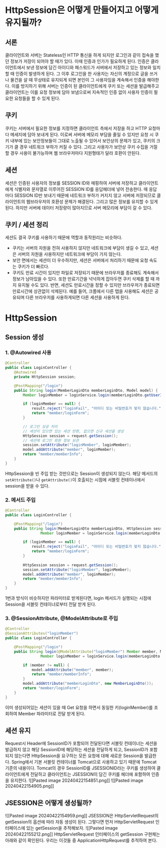 # HttpSession은 어떻게 만들어지고 어떻게 유지될까?

## 서론

클라이언트와 서버는 Stateless인 HTTP 통신을 하게 되지만 로그인과 같이 접속을 했던 정보가 저장이 되어야 할 때가 있다. 이때 인증과 인가가 필요하게 된다.
인증은 클라이언트에서 보낸 정보에 담긴 아이디와 패스워드가 서버에서 저장하고 있는 정보와 일치할 때 인증이 발생하게 된다. 그 이후 로그인을 한 사용자는 자신의 계정으로 글을 쓰거나 물건을 살 때 무상태로 유지되게 되면 본인이 그 사용자임을 계속해서 인증을 해야한다. 이를 방지하기 위해 서버는 인증이 된 클라이언트에게 쿠키 또는 세션을 발급해주고 클라이언트는 이를 요청 정보에 담아 보냄으로써 지속적인 인증 없이 사용자 인증이 필요한 요청들을 할 수 있게 된다.

## 쿠키

쿠키는 서버에서 필요한 정보를 지정하면 클라이언트 측에서 저장을 하고 HTTP 요청마다 메세지에 담아 보내게 된다. 이로써 서버에 메모리 부담을 줄일 수 있지만 요청 시 쿠키 내부에 있는 보안정보들이 그대로 노출될 수 있어서 보안상의 문제가 있고, 쿠키의 크기가 클 경우 네트워크 부하가 커질 수 있다. 그리고 사용자가 보안상 쿠키 수집을 거절할 경우 사용이 불가능하며 웹 브라우저마다 지원형태가 달라 호환이 안된다.

## 세션
세션은 인증된 사용자의 정보를 SESSION ID와 매핑하여 서버에 저장하고 클라이언트에게 식별자와 문자열로 이루어진 SESSION ID를 응답헤더에 넣어 전송한다.
매 응답마다 SESSION ID만 보내기 때문에 네트워크 부하가 커지지 않고 서버에 저장되므로 클라이언트의 웹브라우저의 호환성 문제가 해결된다. 그리고 많은 정보를 유지할 수 있게 된다. 하지만 서버에 데이터 저장량이 많아지므로 서버 메모리에 부담이 갈 수 있다.

## 쿠키 / 세션 정리
세션도 결국 쿠키를 사용하기 때문에 역할과 동작원리는 비슷하다.
- 쿠키는 서버의 자원을 전혀 사용하지 않지만 네트워크에 부담이 생길 수 있고, 세션은 서버의 자원을 사용하지만 네트워크에 부담이 가지 않는다.
- 보안 면에서는 세션이 더 우수하지만, 세션은 서버에서 처리하기 때문에 요청 속도는 쿠키가 더 빠르다.
- 쿠키도 만료 시간이 있지만 파일로 저장되기 때문에 브라우저를 종료해도 계속해서 정보가 남아있을 수 있다. 또한 만료기간을 넉넉하게 잡아두면 쿠키 삭제를 할 때 까지 유지될 수도 있다. 반면, 세션도 만료시간을 정할 수 있지만 브라우저가 종료되면 만료시간에 상관없이 삭제된다. 예를 들어, 크롬에서 다른 탭을 사용해도 세션은 공유되며 다른 브라우저를 사용하게되면 다른 세션을 사용하게 된다.

# HttpSession

## Session 생성

### 1. @Autowired 사용
```java
@Controller 
public class LoginController {
	@Autowired
	private HttpSession session;

	@PostMapping("/login")
	public String login(MemberLoginDto memberLoginDto, Model model) {
		Member loginMember = loginService.login(memberLoginDto.getUserId(), memberLoginDto.getPassword());

		if (loginMember == null) {
			result.reject("loginFail", "아이디 또는 비밀번호가 맞지 않습니다.");
			return "member/loginForm";
		}

		// 로그인 성공 처리
		// 세션이 있으면 있는 세션 반환, 없으면 신규 세션을 생성
		HttpSession session = request.getSession();
		// 세션에 로그인 회원 정보 보관
		session.setAttribute("loginMember", loginMember);
		model.addAttribute("member", loginMember);
		return "member/memberInfo";
	}
}
```
HttpSession을 빈 주입 받는 것만으로는 Session이 생성되지 않는다. 해당 메서드의 `setAttribute()`나 `getAttribute()`이 호출되는 시점에 서블릿 컨테이너에서 session을 받을 수 있다.

### 2. 메서드 주입
```java
@Controller
public class LoginController {

	@PostMapping("/login")
	public String login(MemberLoginDto memberLoginDto, HttpSession session, Model model) {
				Member loginMember = loginService.login(memberLoginDto.getUserId(), memberLoginDto.getPassword());

		if (loginMember == null) {
			result.reject("loginFail", "아이디 또는 비밀번호가 맞지 않습니다.");
			return "member/loginForm";
		}
		
		HttpSession session = request.getSession();
		session.setAttribute("loginMember", loginMember);
		model.addAttribute("member", loginMember);
		return "member/memberInfo";
	}
}
```
1번과 방식이 비슷하지만 파라미터로 받게된다면, login 메서드가 실행되는 시점에 Session을 서블릿 컨테이너로부터 전달 받게 된다.

### 3. @SessionAttribute, @ModelAttribute로 주입
```java
@Controller
@SessionAttributes("loginMember")
public class LoginController {

	@PostMapping("/login")
	public String login(@ModelAttribute("loginMember") Member member, Model model) {
				Member loginMember = loginService.login(memberLoginDto.getUserId(), memberLoginDto.getPassword());

		if (member != null) {
			model.addAttribute("member", member);
			return "member/memberInfo";
		}
		model.addAttribute("memberLoginDto", new MemberLoginDto());
		return "member/loginForm";
	}
}
```
이미 생성되어있는 세션이 있을 때 Get 요청을 하면서 동일한 키(loginMember)를 조회하여 Member 파라미터로 전달 받게 된다.

## 세션 유지

Request시 Header에 SessionID가 포함되어 전달된다면 서블릿 컨테이너는 세션을 발급하지 않고 해당 SessionID에 해당하는 세션을 전달하게 되고, SessionID가 포함되지 않는다면 HttpSession을 요구하는 모든 요청에 대해 새로운 Session을 발급한다.
Spring에서 기본 서블릿 컨테이너를 Tomcat으로 사용하고 있기 때문에 Tomcat 기준의 내용이다.
Tomcat의 경우 SessionID를  JSESSIONID라는 쿠키를 생성하여 클라이언트에게 전달하고 클라이언트는 JSESSION이 담긴 쿠키를 헤더에 포함하여 인증을 유지한다.
![[Pasted image 20240422154851.png]]
![[Pasted image 20240422154905.png]]

## JSESSION은 어떻게 생성될까?
![[Pasted image 20240422154959.png]]
JSESSION은 HttpServletRequest의 getSession의 옵션에 따라 자동 생성이 된다. 그렇다면 먼저 HttpServletRequest 인터페이스에 있는 getSession을 추적해보자.
![[Pasted image 20240422155212.png]]
HttpServletRequest 인터페이스의 getSession 구현체는 아래와 같이 확인된다. 우리는 이것들 중 ApplicationHttpRequest를 추적하여 본다.